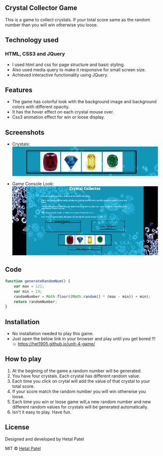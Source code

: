 ## Crystal Collector Game
This is a game to collect crystals. If your total score same as the random number than you will win otherwise you loose. 

## Technology used

### HTML, CSS3 and JQuery
* I used html and css for page structure and basic styling. 
* Also used media query to make it responsive for small screen size.
* Achieved interactive functionality using JQuery.

## Features
* The game has colorful look with the background image and background colors with different opacity.
* It has the hover effect on each crystal mouse over.
* Css3 animation effect for win or loose display.

## Screenshots
* Crystals: 
![alt text](https://github.com/HET1905/unit-4-game/blob/master/assets/images/screenShot1.png "Crystals")

* Game Console Look:
![alt text](https://github.com/HET1905/unit-4-game/blob/master/assets/images/screenShot2.png "Game Console")

## Code
``` Javascript
function generateRandomNum() {
    var max = 121;
    var min = 19;
    randomNumber = Math.floor((Math.random() * (max - min)) + min);
    return randomNumber;
}
```
## Installation
* No installation needed to play this game. 
* Just open the below link in your browser and play until you get bored !!! :relaxed:
 https://het1905.github.io/unit-4-game/

 ## How to play

 1. At the begining of the game a random number will be generated.
 2. You have four crystals. Each crystal has different random value.
 3. Each time you click on crytal will add the value of that crystal to your total score.
 4. If your score match the random number you will win otherwise you loose.
 5. Each time you win or loose game will,a new random number and new different random values for crystals will be generated automatically.
 6. Isn't it easy to play. Have fun.

 
## License
Designed and developed by Hetal Patel

MIT © [Hetal Patel]()
